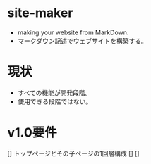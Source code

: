 # site-maker
- making your website from MarkDown.
- マークダウン記述でウェブサイトを構築する。

# 現状
- すべての機能が開発段階。
- 使用できる段階ではない。

# v1.0要件
[] トップページとその子ページの1回層構成
[] 
[] 